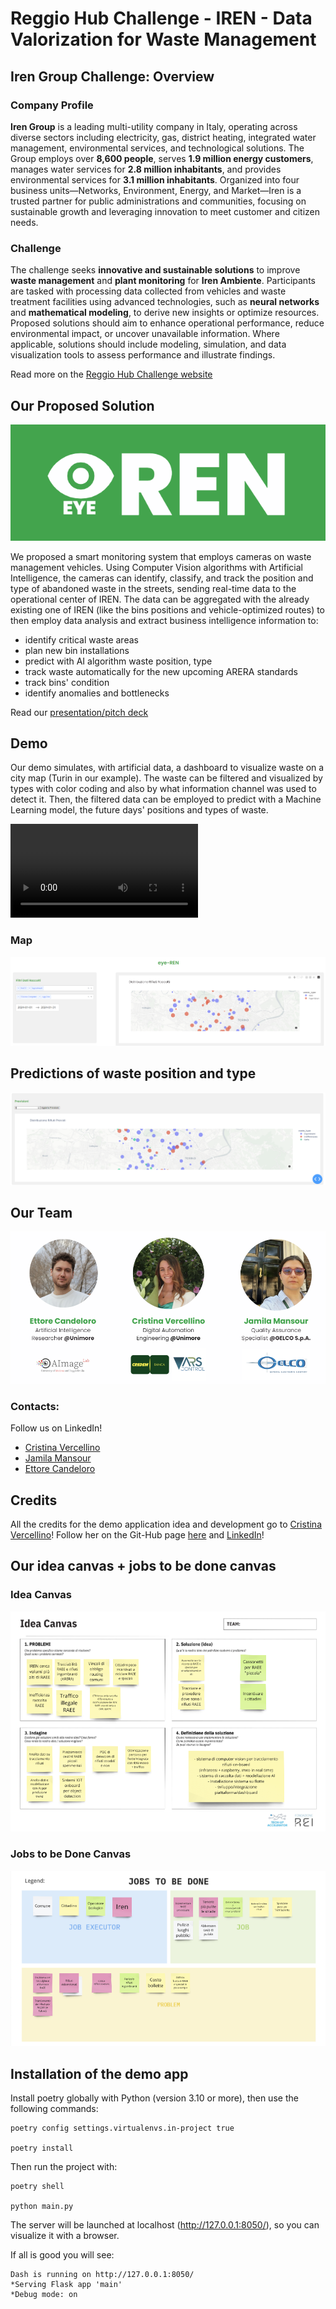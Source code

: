 # Reggio Hub Challenge - IREN - Data Valorization for Waste Management

## Iren Group Challenge: Overview

### Company Profile

**Iren Group** is a leading multi-utility company in Italy, operating across diverse sectors including electricity, gas, district heating, integrated water management, environmental services, and technological solutions. The Group employs over **8,600 people**, serves **1.9 million energy customers**, manages water services for **2.8 million inhabitants**, and provides environmental services for **3.1 million inhabitants**. Organized into four business units—Networks, Environment, Energy, and Market—Iren is a trusted partner for public administrations and communities, focusing on sustainable growth and leveraging innovation to meet customer and citizen needs.

### Challenge

The challenge seeks **innovative and sustainable solutions** to improve **waste management** and **plant monitoring** for **Iren Ambiente**. Participants are tasked with processing data collected from vehicles and waste treatment facilities using advanced technologies, such as **neural networks** and **mathematical modeling**, to derive new insights or optimize resources. Proposed solutions should aim to enhance operational performance, reduce environmental impact, or uncover unavailable information. Where applicable, solutions should include modeling, simulation, and data visualization tools to assess performance and illustrate findings.

Read more on the [Reggio Hub Challenge website](https://reggiohub.it/talent-roadshow/)

## Our Proposed Solution

![logo](media/logo.png)

We proposed a smart monitoring system that employs cameras on waste management vehicles.
Using Computer Vision algorithms with Artificial Intelligence, the cameras can identify, classify, and track the position and type of abandoned waste in the streets, sending real-time data to the operational center of IREN.
The data can be aggregated with the already existing one of IREN (like the bins positions and vehicle-optimized routes) to then employ data analysis and extract business intelligence information to:

- identify critical waste areas
- plan new bin installations
- predict with AI algorithm waste position, type
- track waste automatically for the new upcoming ARERA standards
- track bins' condition
- identify anomalies and bottlenecks

Read our [presentation/pitch deck](https://www.canva.com/design/DAGXSwYaIjk/SCSYonaK8hrFkJICOxKFaA/view?utm_content=DAGXSwYaIjk&utm_campaign=designshare&utm_medium=link&utm_source=editor)

## Demo

Our demo simulates, with artificial data, a dashboard to visualize waste on a city map (Turin in our example).
The waste can be filtered and visualized by types with color coding and also by what information channel was used to detect it.
Then, the filtered data can be employed to predict with a Machine Learning model, the future days' positions and types of waste.

![demo video](media/demo_video.mp4)

### Map

![dashboard example](media/dashboard_map.png)

## Predictions of waste position and type

![dashboard preds](media/dashboard_predictions.png)


## Our Team

![team](media/team.png)

### Contacts:

Follow us on LinkedIn!

- [Cristina Vercellino](https://www.linkedin.com/in/cristina-vercellino-91319522a/)
- [Jamila Mansour](https://www.linkedin.com/in/jamila-mansour-bba31a26b/)
- [Ettore Candeloro](https://www.linkedin.com/in/ettore-candeloro-900081162/)

## Credits

All the credits for the demo application idea and development go to [Cristina Vercellino](https://www.linkedin.com/in/cristina-vercellino-91319522a/)!
Follow her on the Git-Hub page [here](https://github.com/cverce) and [LinkedIn](https://www.linkedin.com/in/cristina-vercellino-91319522a/)!

## Our idea canvas + jobs to be done canvas

### Idea Canvas

![idea canvas](media/idea_canvas.png)

### Jobs to be Done Canvas

![jobs to be done canvas](media/jtbd.png)

## Installation of the demo app

Install poetry globally with Python (version 3.10 or more), then use the following commands:

    poetry config settings.virtualenvs.in-project true
    
    poetry install

Then run the project with:

    poetry shell

    python main.py

The server will be launched at localhost (http://127.0.0.1:8050/), so you can visualize it with a browser.

If all is good you will see:

    Dash is running on http://127.0.0.1:8050/
    *Serving Flask app 'main'
    *Debug mode: on
 

